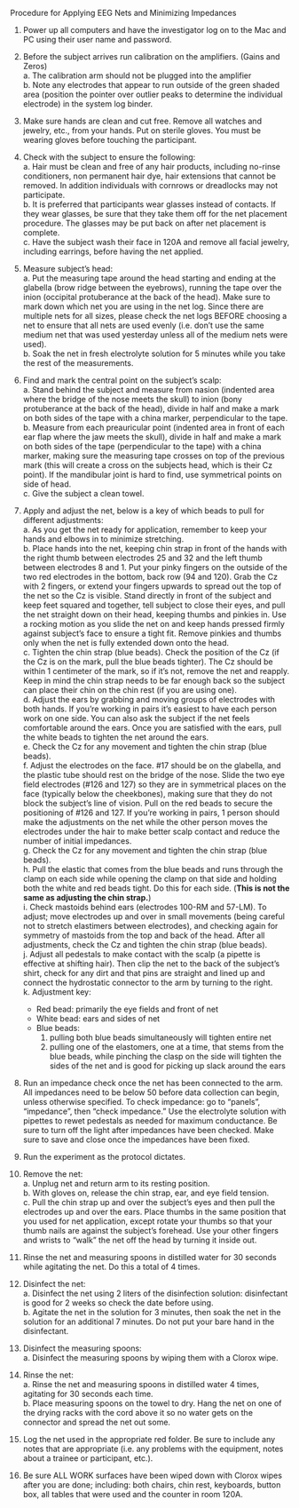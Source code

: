 Procedure for Applying EEG Nets and Minimizing Impedances

1.	Power up all computers and have the investigator log on to the Mac and PC using their user name and password.

2.	Before the subject arrives run calibration on the amplifiers. (Gains and Zeros)  
  a.  The calibration arm should not be plugged into the amplifier	
  b.  Note any electrodes that appear to run outside of the green shaded area (position the pointer over outlier peaks to determine the individual electrode) in the system log binder.  

3.	Make sure hands are clean and cut free.  Remove all watches and jewelry, etc., from your hands. Put on sterile gloves.  You must be wearing gloves before touching the participant.

4.	Check with the subject to ensure the following:  
  a.  Hair must be clean and free of any hair products, including no-rinse conditioners, non permanent hair dye, hair extensions that cannot be removed.  In addition individuals with cornrows or dreadlocks may not participate.  
  b.  It is preferred that participants wear glasses instead of contacts.  If they wear glasses, be sure that they take them off for the net placement procedure.  The glasses may be put back on after net placement is complete.  
  c.  Have the subject wash their face in 120A and remove all facial jewelry, including earrings, before having the net applied.  

5.	Measure subject’s head:  
  a.	Put the measuring tape around the head starting and ending at the glabella (brow ridge between the eyebrows), running the tape over the inion (occipital protuberance at the back of the head).  Make sure to mark down which net you are using in the net log. Since there are multiple nets for all sizes, please check the net logs BEFORE choosing a net to ensure that all nets are used evenly (i.e. don’t use the same medium net that was used yesterday unless all of the medium nets were used).  
  b.	Soak the net in fresh electrolyte solution for 5 minutes while you take the rest of the measurements.  

6.	Find and mark the central point on the subject’s scalp:  
  a.	Stand behind the subject and measure from nasion (indented area where the bridge of the nose meets the skull) to inion (bony protuberance at the back of the head), divide in half and make a mark on both sides of the tape with a china marker, perpendicular to the tape.  
  b.	Measure from each preauricular point (indented area in front of each ear flap where the jaw meets the skull), divide in half and make a mark on both sides of the tape (perpendicular to the tape) with a china marker, making sure the measuring tape crosses on top of the previous mark (this will create a cross on the subjects head, which is their Cz point). If the mandibular joint is hard to find, use symmetrical points on side of head.  
  c.	Give the subject a clean towel.  

7.	Apply and adjust the net, below is a key of which beads to pull for different adjustments:  
  a.	As you get the net ready for application, remember to keep your hands and elbows in to minimize stretching.  
  b.	Place hands into the net, keeping chin strap in front of the hands with the right thumb between electrodes 25 and 32 and the left thumb between electrodes 8 and 1. Put your pinky fingers on the outside of the two red electrodes in the bottom, back row (94 and 120). Grab the Cz with 2 fingers, or extend your fingers upwards to spread out the top of the net so the Cz is visible. Stand directly in front of the subject and keep feet squared and together, tell subject to close their eyes, and pull the net straight down on their head, keeping thumbs and pinkies in.  Use a rocking motion as you slide the net on and keep hands pressed firmly against subject’s face to ensure a tight fit. Remove pinkies and thumbs only when the net is fully extended down onto the head.  
  c.	Tighten the chin strap (blue beads). Check the position of the Cz (if the Cz is on the mark, pull the blue beads tighter). The Cz should be within 1 centimeter of the mark, so if it’s not, remove the net and reapply. Keep in mind the chin strap needs to be far enough back so the subject can place their chin on the chin rest (if you are using one).  
  d.	Adjust the ears by grabbing and moving groups of electrodes with both hands. If you’re working in pairs it’s easiest to have each person work on one side. You can also ask the subject if the net feels comfortable around the ears. Once you are satisfied with the ears, pull the white beads to tighten the net around the ears.  
  e.	Check the Cz for any movement and tighten the chin strap (blue beads).  
  f.	Adjust the electrodes on the face. #17 should be on the glabella, and the plastic tube should rest on the bridge of the nose. Slide the two eye field electrodes (#126 and 127) so they are in symmetrical places on the face (typically below the cheekbones), making sure that they do not block the subject’s line of vision. Pull on the red beads to secure the positioning of #126 and 127.  If you’re working in pairs, 1 person should make the adjustments on the net while the other person moves the electrodes under the hair to make better scalp contact and reduce the number of initial impedances.  
  g.	Check the Cz for any movement and tighten the chin strap (blue beads).  
  h.	Pull the elastic that comes from the blue beads and runs through the clamp on each side while opening the clamp on that side and holding both the white and red beads tight. Do this for each side. (**This is not the same as adjusting the chin strap.**)  
  i.	Check mastoids behind ears (electrodes 100-RM and 57-LM).  To adjust; move electrodes up and over in small movements (being careful not to stretch elastimers between electrodes), and checking again for symmetry of mastoids from the top and back of the head.  After all adjustments, check the Cz and tighten the chin strap (blue beads).  
  j.	Adjust all pedestals to make contact with the scalp (a pipette is effective at shifting hair). Then clip the net to the back of the subject’s shirt, check for any dirt and that pins are straight and lined up and connect the hydrostatic connector to the arm by turning to the right.   
  k.	Adjustment key:  
    - Red bead: primarily the eye fields and front of net  
    - White bead: ears and sides of net  
    - Blue beads: 
      1.	pulling both blue beads simultaneously will tighten entire net  
      2.	pulling one of the elastomers, one at a time, that stems from the blue beads, while pinching the clasp on the side will tighten the sides of the net and is good for picking up slack around the ears  

8.	Run an impedance check once the net has been connected to the arm.  All impedances need to be below 50 before data collection can begin, unless otherwise specified.  To check impedance: go to “panels”, “impedance”, then “check impedance.”  Use the electrolyte solution with pipettes to rewet pedestals as needed for maximum conductance. Be sure to turn off the light after impedances have been checked.  Make sure to save and close once the impedances have been fixed.  

9.	Run the experiment as the protocol dictates. 

10.	Remove the net:  
  a.	Unplug net and return arm to its resting position.  
  b.	With gloves on, release the chin strap, ear, and eye field tension.  
  c.	Pull the chin strap up and over the subject’s eyes and then pull the electrodes up and over the ears. Place thumbs in the same position that you used for net application, except rotate your thumbs so that your thumb nails are against the subject’s forehead. Use your other fingers and wrists to “walk” the net off the head by turning it inside out.  

11.	Rinse the net and measuring spoons in distilled water for 30 seconds while agitating the net. Do this a total of 4 times.  
12.	Disinfect the net:  
  a.	Disinfect the net using 2 liters of the disinfection solution:  disinfectant is good for 2 weeks so check the date before using.  
  b.	Agitate the net in the solution for 3 minutes, then soak the net in the solution for an additional 7 minutes.  Do not put your bare hand in the disinfectant.  

13.	Disinfect the measuring spoons:  
  a.	Disinfect the measuring spoons by wiping them with a Clorox wipe.  

14.	Rinse the net:  
  a.	Rinse the net and measuring spoons in distilled water 4 times, agitating for 30 seconds each time.  
  b.	Place measuring spoons on the towel to dry. Hang the net on one of the drying racks with the cord above it so no water gets on the connector and spread the net out some.  

15.	Log the net used in the appropriate red folder. Be sure to include any notes that are appropriate (i.e. any problems with the equipment, notes about a trainee or participant, etc.).  

16.	Be sure ALL WORK surfaces have been wiped down with Clorox wipes after you are done; including: both chairs, chin rest, keyboards, button box, all tables that were used and the counter in room 120A.  

